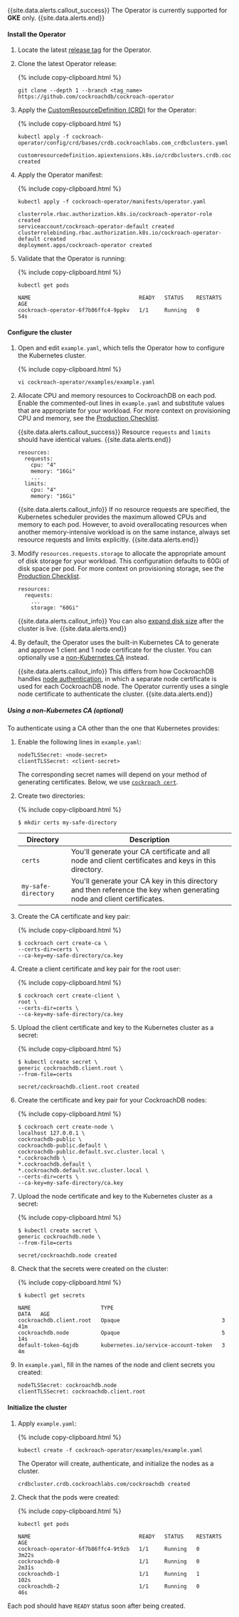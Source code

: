 {{site.data.alerts.callout_success}}
The Operator is currently supported for **GKE** only.
{{site.data.alerts.end}}

#### Install the Operator

1. Locate the latest [release tag](https://github.com/cockroachdb/cockroach-operator/tags) for the Operator.

1. Clone the latest Operator release:

    {% include copy-clipboard.html %}
    ~~~
    git clone --depth 1 --branch <tag_name> https://github.com/cockroachdb/cockroach-operator
    ~~~

1. Apply the [CustomResourceDefinition (CRD)](https://kubernetes.io/docs/concepts/extend-kubernetes/api-extension/custom-resources/#customresourcedefinitions) for the Operator:

    {% include copy-clipboard.html %}
    ~~~
    kubectl apply -f cockroach-operator/config/crd/bases/crdb.cockroachlabs.com_crdbclusters.yaml
    ~~~

    ~~~
    customresourcedefinition.apiextensions.k8s.io/crdbclusters.crdb.cockroachlabs.com created
    ~~~

1. Apply the Operator manifest:

    {% include copy-clipboard.html %}
    ~~~
    kubectl apply -f cockroach-operator/manifests/operator.yaml
    ~~~

    ~~~
    clusterrole.rbac.authorization.k8s.io/cockroach-operator-role created
    serviceaccount/cockroach-operator-default created
    clusterrolebinding.rbac.authorization.k8s.io/cockroach-operator-default created
    deployment.apps/cockroach-operator created
    ~~~

1. Validate that the Operator is running:

    {% include copy-clipboard.html %}
	~~~
	kubectl get pods
    ~~~

    ~~~
	NAME                                  READY   STATUS    RESTARTS   AGE
	cockroach-operator-6f7b86ffc4-9ppkv   1/1     Running   0          54s
	~~~

#### Configure the cluster

1. Open and edit `example.yaml`, which tells the Operator how to configure the Kubernetes cluster.

    {% include copy-clipboard.html %}
    ~~~ shell
	vi cockroach-operator/examples/example.yaml
	~~~

1. Allocate CPU and memory resources to CockroachDB on each pod. Enable the commented-out lines in `example.yaml` and substitute values that are appropriate for your workload. For more context on provisioning CPU and memory, see the [Production Checklist](recommended-production-settings.html#hardware).

    {{site.data.alerts.callout_success}}
    Resource `requests` and `limits` should have identical values. 
    {{site.data.alerts.end}}

	~~~
    resources:
      requests:
        cpu: "4"
        memory: "16Gi"
        ...
      limits:
        cpu: "4"
        memory: "16Gi"
	~~~

    {{site.data.alerts.callout_info}}
    If no resource requests are specified, the Kubernetes scheduler provides the maximum allowed CPUs and memory to each pod. However, to avoid overallocating resources when another memory-intensive workload is on the same instance, always set resource requests and limits explicitly.
    {{site.data.alerts.end}}

1. Modify `resources.requests.storage` to allocate the appropriate amount of disk storage for your workload. This configuration defaults to 60Gi of disk space per pod. For more context on provisioning storage, see the [Production Checklist](recommended-production-settings.html#storage).

    ~~~
    resources:
      requests:
        ...
        storage: "60Gi"
    ~~~

    {{site.data.alerts.callout_info}}
    You can also [expand disk size](orchestrate-cockroachdb-with-kubernetes.html#expand-disk-size) after the cluster is live.
    {{site.data.alerts.end}}

1. By default, the Operator uses the built-in Kubernetes CA to generate and approve 1 client and 1 node certificate for the cluster. You can optionally use a [non-Kubernetes CA](#using-a-non-kubernetes-ca-optional) instead.

	{{site.data.alerts.callout_info}}
	This differs from how CockroachDB handles [node authentication](authentication.html#using-digital-certificates-with-cockroachdb), in which a separate node certificate is used for each CockroachDB node. The Operator currently uses a single node certificate to authenticate the cluster.
	{{site.data.alerts.end}}

##### Using a non-Kubernetes CA (optional)

To authenticate using a CA other than the one that Kubernetes provides:

1. Enable the following lines in `example.yaml`:

	~~~
	nodeTLSSecret: <node-secret>
	clientTLSSecret: <client-secret>
	~~~

	The corresponding secret names will depend on your method of generating certificates. Below, we use [`cockroach cert`](cockroach-cert.html).

1. Create two directories:

    {% include copy-clipboard.html %}
    ~~~ shell
    $ mkdir certs my-safe-directory
    ~~~

    Directory | Description
    ----------|------------
    `certs` | You'll generate your CA certificate and all node and client certificates and keys in this directory.
    `my-safe-directory` | You'll generate your CA key in this directory and then reference the key when generating node and client certificates.

1. Create the CA certificate and key pair:

    {% include copy-clipboard.html %}
    ~~~ shell
    $ cockroach cert create-ca \
    --certs-dir=certs \
    --ca-key=my-safe-directory/ca.key
    ~~~

1. Create a client certificate and key pair for the root user:

    {% include copy-clipboard.html %}
    ~~~ shell
    $ cockroach cert create-client \
    root \
    --certs-dir=certs \
    --ca-key=my-safe-directory/ca.key
    ~~~

1. Upload the client certificate and key to the Kubernetes cluster as a secret:

    {% include copy-clipboard.html %}
    ~~~ shell
    $ kubectl create secret \
    generic cockroachdb.client.root \
    --from-file=certs
    ~~~

    ~~~
    secret/cockroachdb.client.root created
    ~~~

1. Create the certificate and key pair for your CockroachDB nodes:

    {% include copy-clipboard.html %}
    ~~~ shell
    $ cockroach cert create-node \
    localhost 127.0.0.1 \
    cockroachdb-public \
    cockroachdb-public.default \
    cockroachdb-public.default.svc.cluster.local \
    *.cockroachdb \
    *.cockroachdb.default \
    *.cockroachdb.default.svc.cluster.local \
    --certs-dir=certs \
    --ca-key=my-safe-directory/ca.key
    ~~~

1. Upload the node certificate and key to the Kubernetes cluster as a secret:

    {% include copy-clipboard.html %}
    ~~~ shell
    $ kubectl create secret \
    generic cockroachdb.node \
    --from-file=certs
    ~~~

    ~~~
    secret/cockroachdb.node created
    ~~~

1. Check that the secrets were created on the cluster:

    {% include copy-clipboard.html %}
    ~~~ shell
    $ kubectl get secrets
    ~~~

    ~~~
    NAME                      TYPE                                  DATA   AGE
    cockroachdb.client.root   Opaque                                3      41m
    cockroachdb.node          Opaque                                5      14s
    default-token-6qjdb       kubernetes.io/service-account-token   3      4m
    ~~~

1. In `example.yaml`, fill in the names of the node and client secrets you created:

	~~~
	nodeTLSSecret: cockroachdb.node
	clientTLSSecret: cockroachdb.client.root
	~~~

#### Initialize the cluster

1. Apply `example.yaml`:

    {% include copy-clipboard.html %}
	~~~
	kubectl create -f cockroach-operator/examples/example.yaml
	~~~

    The Operator will create, authenticate, and initialize the nodes as a cluster.

    ~~~
    crdbcluster.crdb.cockroachlabs.com/cockroachdb created
    ~~~

1. Check that the pods were created:

    {% include copy-clipboard.html %}
	~~~
	kubectl get pods
	~~~

	~~~
	NAME                                  READY   STATUS    RESTARTS   AGE
	cockroach-operator-6f7b86ffc4-9t9zb   1/1     Running   0          3m22s
	cockroachdb-0                         1/1     Running   0          2m31s
	cockroachdb-1                         1/1     Running   1          102s
	cockroachdb-2                         1/1     Running   0          46s
	~~~

Each pod should have `READY` status soon after being created.